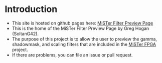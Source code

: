 # Introduction
- This site is hosted on github pages here: [MiSTer Filter Preview Page](http://ghogan42.github.io/MiSTer-Filter-Preview-Page/)
- This is the home of the MiSTer Filter Preview Page by Greg Hogan (SoltanG42).
- The purpose of this project is to allow the user to preview the gamma, shadowmask, and scaling filters that are included in the [MiSTer FPGA](https://mister-devel.github.io/MkDocs_MiSTer/) project.
- If there are problems, you can file an issue or pull request.